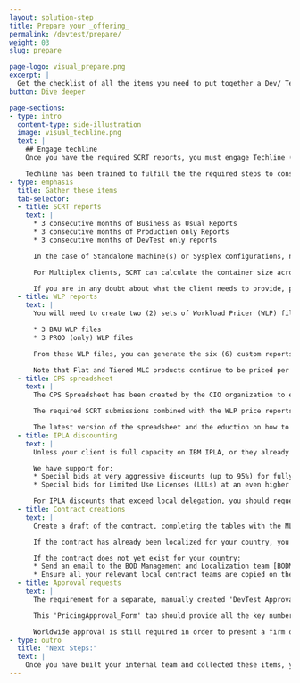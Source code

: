 ```yaml
---
layout: solution-step
title: Prepare your _offering_
permalink: /devtest/prepare/
weight: 03
slug: prepare

page-logo: visual_prepare.png
excerpt: |
  Get the checklist of all the items you need to put together a Dev/ Test quote. Understand all the steps to calculating a quote: Set the baseline, calculate the IPLA entitlements, complete and submit the approval spreadsheet.
button: Dive deeper

page-sections:
- type: intro
  content-type: side-illustration
  image: visual_techline.png
  text: |
    ## Engage techline
    Once you have the required SCRT reports, you must engage Techline (through your normal process).

    Techline has been trained to fulfill the the required steps to construct a container.
- type: emphasis
  title: Gather these items
  tab-selector:
  - title: SCRT reports
    text: |
      * 3 consecutive months of Business as Usual Reports
      * 3 consecutive months of Production only Reports
      * 3 consecutive months of DevTest only reports

      In the case of Standalone machine(s) or Sysplex configurations, nine (9) SCRT reports are required for each machine (i.e. each HW serial number).

      For Multiplex clients, SCRT can calculate the container size across machines (i.e. combined HW serial numbers) and so only nine (9) reports are required.

      If you are in any doubt about what the client needs to provide, please revisit the 'SCRT email template (PDF)' in the 'Learn' section above.
  - title: WLP reports
    text: |
      You will need to create two (2) sets of Workload Pricer (WLP) files to calculate the MLC price requirements:

      * 3 BAU WLP files
      * 3 PROD (only) WLP files

      From these WLP files, you can generate the six (6) custom reports ready to be imported into the CPS spreadsheet. The CPS spreadsheet will automatically calculate all the MLC pricing you need from these reports.

      Note that Flat and Tiered MLC products continue to be priced per machine. There is no change to how Flat and Tiered MLC programs are priced when adding a DevTest container.
  - title: CPS spreadsheet
    text: |
      The CPS Spreadsheet has been created by the CIO organization to establish the DevTest container baseline, derive MLC and OTC pricing, automate the approval process and to create the factors required for our billing systems.

      The required SCRT submissions combined with the WLP price reports are all that is needed. Once these items are imported, the CPS spreadsheet will calculate all the MLC pricing required to close the deal.

      The latest version of the spreadsheet and the eduction on how to use it can be downloaded from the CPS spreadsheet box folder.
  - title: IPLA discounting
    text: |
      Unless your client is full capacity on IBM IPLA, or they already have substantial additional entitlements, they will very likely need to purchase additional capacity.

      We have support for:
      * Special bids at very aggressive discounts (up to 95%) for fully licensed required products
      * Special bids for Limited Use Licenses (LULs) at an even higher discount, if need be

      For IPLA discounts that exceed local delegation, you should request approval directly from [zmiller@us.ibm.com](mailto:zmiller@us.ibm.com) copying the [cpricing@us.ibm.com](mailto:cpricing@us.ibm.com) ID.  
  - title: Contract creations
    text: |
      Create a draft of the contract, completing the tables with the MLC and IPLA products required. You will not know the desired container size yet, so leave that blank for now.

      If the contract has already been localized for your country, you can download it from the ww Std Contracts and SOW Templates web portal.

      If the contract does not yet exist for your country:
      * Send an email to the BOD Management and Localization team [BODMGLOC@hu.ibm.com](mailto:BODMGLOC@hu.ibm.com) to request it.
      * Ensure all your relevant local contract teams are copied on the request.
  - title: Approval requests
    text: |
      The requirement for a separate, manually created 'DevTest Approval Request' spreadsheet has been removed. It has been replaced with an auto-generated 'PricingApproval_Form' tab in V1.8 of the CPS Spreadsheet.

      This 'PricingApproval_Form' tab should provide all the key numbers you need to present a conditional offer. If you would like to validate you have correctly used the tool before presenting a conditional pricing proposal to your client, you may send your input files to [cpricing@us.ibm.com](mailto:cpricing@us.ibm.com) for validation.

      Worldwide approval is still required in order to present a firm offer.
- type: outro
  title: "Next Steps:"
  text: |
    Once you have built your internal team and collected these items, you may need to iterate through the next step a few times as part of the client negotiations.
---
```

